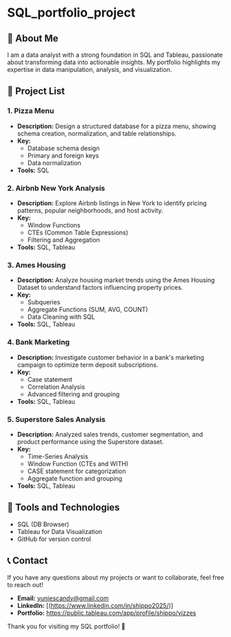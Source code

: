 # SQL_portfolio_project


## 🚀 About Me  
I am a data analyst with a strong foundation in SQL and Tableau, passionate about transforming data into actionable insights. My portfolio highlights my expertise in data manipulation, analysis, and visualization.  

## 📂 Project List  

### 1. Pizza Menu
- **Description:**  Design a structured database for a pizza menu, showing schema creation, normalization, and table relationships.  
- **Key:**  
  - Database schema design
  - Primary and foreign keys
  - Data normalization
- **Tools:** SQL

### 2. Airbnb New York Analysis 
- **Description:** Explore Airbnb listings in New York to identify pricing patterns, popular neighborhoods, and host activity.  
- **Key:**  
  - Window Functions
  - CTEs (Common Table Expressions)  
  - Filtering and Aggregation
- **Tools:** SQL, Tableau

### 3. Ames Housing
- **Description:** Analyze housing market trends using the Ames Housing Dataset to understand factors influencing property prices. 
- **Key:**  
  - Subqueries
  - Aggregate Functions (SUM, AVG, COUNT) 
  - Data Cleaning with SQL
- **Tools:** SQL, Tableau

### 4. Bank Marketing 
- **Description:** Investigate customer behavior in a bank's marketing campaign to optimize term deposit subscriptions.
- **Key:**  
  - Case statement
  - Correlation Analysis 
  - Advanced filtering and grouping
- **Tools:** SQL, Tableau

### 5. Superstore Sales Analysis
- **Description:** Analyzed sales trends, customer segmentation, and product performance using the Superstore dataset.
- **Key:**  
  - Time-Series Analysis
  - Window Function (CTEs and WITH)
  - CASE statement for categorization
  - Aggregate function and grouping
- **Tools:** SQL, Tableau


## 🔧 Tools and Technologies  
- SQL (DB Browser)  
- Tableau for Data Visualization  
- GitHub for version control  

## 📞 Contact  
If you have any questions about my projects or want to collaborate, feel free to reach out!  

- **Email:** yuniescandy@gmail.com
- **LinkedIn:** [(https://www.linkedin.com/in/shippo2025/)]  
- **Portfolio:**  https://public.tableau.com/app/profile/shippo/vizzes 

Thank you for visiting my SQL portfolio! 🚀  
